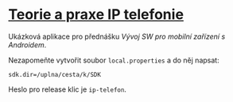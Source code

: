 [Teorie a praxe IP telefonie](http://www.ip-telefon.cz)
=======================================================
Ukázková aplikace pro přednášku *Vývoj SW pro mobilní zařízení s Androidem*.

Nezapomeňte vytvořit soubor `local.properties` a do něj napsat:

    sdk.dir=/uplna/cesta/k/SDK

Heslo pro release klic je `ip-telefon`.